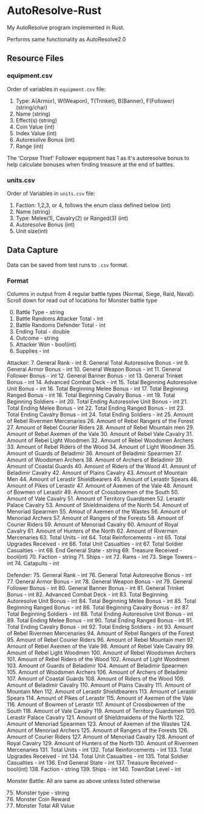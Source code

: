 # AutoResolve-Rust
My AutoResolve program implemented in Rust.

Performs same functionality as AutoResolve2.0

## Resource Files

### equipment.csv

Order of variables in `equipment.csv` file:
1. Type: A(Armor), W(Weapon), T(Trinket), B(Banner), F(Follower) (string/char)
2. Name (string)
3. Effect(s) (string)
4. Coin Value (int)
5. Index Value (int)
6. Autoresolve Bonus (int)
7. Range (int)

The 'Corpse Thief' Follower equipment has 1 as it's autoresolve bonus to help calculate bonuses when finding treasure at the end of battles.

### units.csv

Order of Variables in `units.csv` file:
1. Faction: 1,2,3, or 4, follows the enum class defined below (int)
2. Name (string)
3. Type: Melee(1), Cavalry(2) or Ranged(3) (int)
4. Autoresolve Bonus (int)
5. Unit size(int)

## Data Capture

Data can be saved from test runs to `.csv` format.

### Format

Columns in output from 4 regular battle types (Normal, Siege, Raid, Naval):
Scroll down for read out of locations for Monster battle type

0. Battle Type - string
1. Battle Randoms Attacker Total - int
2. Battle Randoms Defender Total - int
3. Ending Total - double
4. Outcome - string
5. Attacker Won - bool(int)
6. Supplies - int

Attacker:
7. General Rank - int
8. General Total Autoresolve Bonus - int
9. General Armor Bonus - int
10. General Weapon Bonus - int
11. General Follower Bonus - int
12. General Banner Bonus - int
13. General Trinket Bonus - int
14. Advanced Combat Deck - int
15. Total Beginning Autoresolve Unit Bonus - int
16. Total Beginning Melee Bonus - int
17. Total Beginning Ranged Bonus - int
18. Total Beginning Cavalry Bonus - int
19. Total Beginning Soldiers - int
20. Total Ending Autoresolve Unit Bonus - int
21. Total Ending Melee Bonus - int
22. Total Ending Ranged Bonus - int
23. Total Ending Cavalry Bonus - int
24. Total Ending Soldiers - int
25. Amount of Rebel Rivermen Mercenaries
26. Amount of Rebel Rangers of the Forest
27. Amount of Rebel Courier Riders
28. Amount of Rebel Mountain men
29. Amount of Rebel Axemen of the Vale
30. Amount of Rebel Vale Cavalry
31. Amount of Rebel Light Woodmen
32. Amount of Rebel Woodsmen Archers
33. Amount of Rebel Riders of the Wood
34. Amount of Light Woodmen
35. Amount of Guards of Beladimir
36. Amount of Beladimir Spearmen
37. Amount of Woodsmen Archers
38. Amount of Archers of Beladimir
39. Amount of Coastal Guards
40. Amount of Riders of the Wood
41. Amount of Beladimir Cavalry
42. Amount of Plains Cavalry
43. Amount of Mountain Men
44. Amount of Lerastir Shieldbearers
45. Amount of Lerastir Spears
46. Amount of Pikes of Lerastir
47. Amount of Axemen of the Vale
48. Amount of Bowmen of Lerastir
49. Amount of Crossbowmen of the South
50. Amount of Vale Cavalry
51. Amount of Territory Guardsmen
52. Lerastir Palace Cavalry
53. Amount of Shieldmaidens of the North
54. Amount of Menoriad Spearmen
55. Amout of Axemen of the Wastes
56. Amount of Menoriad Archers
57. Amount of Rangers of the Forests
58. Amount of Courier Riders
59. Amount of Menoriad Cavalry
60. Amount of Royal Cavalry
61. Amount of Hunters of the North
62. Amount of Rivermen Mercenaries
63. Total Units - int
64. Total Reinforcements - int
65. Total Upgrades Received - int
66. Total Unit Casualties - int
67. Total Soldier Casualties - int
68. End General State - string
69. Treasure Received - bool(int)
70. Faction - string
71. Ships - int
72. Rams - int
73. Siege Towers - int
74. Catapults - int

Defender:
75. General Rank - int
76. General Total Autoresolve Bonus - int
77. General Armor Bonus - int
78. General Weapon Bonus - int
79. General Follower Bonus - int
80. General Banner Bonus - int
81. General Trinket Bonus - int
82. Advanced Combat Deck - int
83. Total Beginning Autoresolve Unit Bonus - int
84. Total Beginning Melee Bonus - int
85. Total Beginning Ranged Bonus - int
86. Total Beginning Cavalry Bonus - int
87. Total Beginning Soldiers - int
88. Total Ending Autoresolve Unit Bonus - int
89. Total Ending Melee Bonus - int
90. Total Ending Ranged Bonus - int
91. Total Ending Cavalry Bonus - int
92. Total Ending Soldiers - int
93. Amount of Rebel Rivermen Mercenaries
94. Amount of Rebel Rangers of the Forest
95. Amount of Rebel Courier Riders
96. Amount of Rebel Mountain men
97. Amount of Rebel Axemen of the Vale
98. Amount of Rebel Vale Cavalry
99. Amount of Rebel Light Woodmen
100. Amount of Rebel Woodsmen Archers
101. Amount of Rebel Riders of the Wood
102. Amount of Light Woodmen
103. Amount of Guards of Beladimir
104. Amount of Beladimir Spearmen
105. Amount of Woodsmen Archers
106. Amount of Archers of Beladimir
107. Amount of Coastal Guards
108. Amount of Riders of the Wood
109. Amount of Beladimir Cavalry
110. Amount of Plains Cavalry
111. Amount of Mountain Men
112. Amount of Lerastir Shieldbearers
113. Amount of Lerastir Spears
114. Amount of Pikes of Lerastir
115. Amount of Axemen of the Vale
116. Amount of Bowmen of Lerastir
117. Amount of Crossbowmen of the South
118. Amount of Vale Cavalry
119. Amount of Territory Guardsmen
120. Lerastir Palace Cavalry
121. Amount of Shieldmaidens of the North
122. Amount of Menoriad Spearmen
123. Amout of Axemen of the Wastes
124. Amount of Menoriad Archers
125. Amount of Rangers of the Forests
126. Amount of Courier Riders
127. Amount of Menoriad Cavalry
128. Amount of Royal Cavalry
129. Amount of Hunters of the North
130. Amount of Rivermen Mercenaries
131. Total Units - int
132. Total Reinforcements - int
133. Total Upgrades Received - int
134. Total Unit Casualties - int
135. Total Soldier Casualties - int
136. End General State - int
137. Treasure Received - bool(int)
138. Faction - string
139. Ships - int
140. TownStat Level - int


Monster Battle:
All are same as above unless listed otherwise

75.	Monster type - string
76.	Monster Coin Reward
77.	Monster Total AR Value
